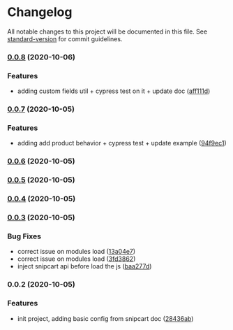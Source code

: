 # Changelog

All notable changes to this project will be documented in this file. See [standard-version](https://github.com/conventional-changelog/standard-version) for commit guidelines.

### [0.0.8](https://github.com/f3ltron/nuxt-snipcart/compare/v0.0.7...v0.0.8) (2020-10-06)


### Features

* adding custom fields util + cypress test on it + update doc ([aff111d](https://github.com/f3ltron/nuxt-snipcart/commit/aff111decde954f30c2eaf15234ccaf019893aae))

### [0.0.7](https://github.com/f3ltron/nuxt-snipcart/compare/v0.0.6...v0.0.7) (2020-10-05)


### Features

* adding add product behavior + cypress test + update example ([94f9ec1](https://github.com/f3ltron/nuxt-snipcart/commit/94f9ec171057863295cdceb88ea79de4796edb20))


### [0.0.6](https://github.com/f3ltron/nuxt-snipcart/compare/v0.0.5...v0.0.6) (2020-10-05)

### [0.0.5](https://github.com/f3ltron/nuxt-snipcart/compare/v0.0.4...v0.0.5) (2020-10-05)

### [0.0.4](https://github.com/f3ltron/nuxt-snipcart/compare/v0.0.3...v0.0.4) (2020-10-05)

### [0.0.3](https://github.com/f3ltron/nuxt-snipcart/compare/v0.0.2...v0.0.3) (2020-10-05)


### Bug Fixes

* correct issue on modules load ([13a04e7](https://github.com/f3ltron/nuxt-snipcart/commit/13a04e72a91770c338ce5bb6212be3159adbce12))
* correct issue on modules load ([3fd3862](https://github.com/f3ltron/nuxt-snipcart/commit/3fd386243d45760e25f330f04b4b56c8f7680142))
* inject snipcart api before load the js ([baa277d](https://github.com/f3ltron/nuxt-snipcart/commit/baa277da5e17e2393826ec55fde772f7c5bdb5c2))

### 0.0.2 (2020-10-05)


### Features

* init project, adding basic config from snipcart doc ([28436ab](https://github.com/f3ltron/nuxt-snipcart/commit/28436ab506420e19c837218b6f2758d0b625d5c4))
